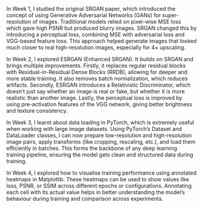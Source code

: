 In Week 1, I studied the original SRGAN paper, which introduced the concept of using Generative Adversarial Networks (GANs) for super-resolution of images. Traditional models relied on pixel-wise MSE loss which gave high PSNR but produced blurry images. SRGAN changed this by introducing a perceptual loss, combining MSE with adversarial loss and VGG-based feature loss. This approach helped generate images that looked much closer to real high-resolution images, especially for 4× upscaling.

In Week 2, I explored ESRGAN (Enhanced SRGAN). It builds on SRGAN and brings multiple improvements. Firstly, it replaces regular residual blocks with Residual-in-Residual Dense Blocks (RRDB), allowing for deeper and more stable training. It also removes batch normalization, which reduces artifacts. Secondly, ESRGAN introduces a Relativistic Discriminator, which doesn’t just say whether an image is real or fake, but whether it is more realistic than another image. Lastly, the perceptual loss is improved by using pre-activation features of the VGG network, giving better brightness and texture consistency.

In Week 3, I learnt about data loading in PyTorch, which is extremely useful when working with large image datasets. Using PyTorch’s Dataset and DataLoader classes, I can now prepare low-resolution and high-resolution image pairs, apply transforms (like cropping, rescaling, etc.), and load them efficiently in batches. This forms the backbone of any deep learning training pipeline, ensuring the model gets clean and structured data during training.

In Week 4, I explored how to visualise training performance using annotated heatmaps in Matplotlib. These heatmaps can be used to show values like loss, PSNR, or SSIM across different epochs or configurations. Annotating each cell with its actual value helps in better understanding the model’s behaviour during training and comparison across experiments.
